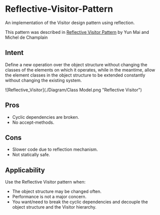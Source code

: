 # Reflective-Visitor-Pattern
An implementation of the Visitor design pattern using reflection.

This pattern was described in [Reflective Visitor Pattern](https://hillside.net/europlop/HillsideEurope/Papers/EuroPLoP2001/2001_MaiEtAl_ReflectiveVisitorPattern.pdf) by Yun Mai and Michel de Champlain 

## Intent
Define a new operation over the object structure without changing the classes of the
elements on which it operates, while in the meantime, allow the element classes in the
object structure to be extended constantly without changing the existing system.

![Reflective_Visitor](./Diagram/Class Model.png "Reflective Visitor")

## Pros
* Cyclic dependencies are broken.
* No accept-methods.

## Cons
* Slower code due to reflection mechanism.
* Not statically safe.

## Applicability
Use the Reflective Visitor pattern when:

* The object structure may be changed often.
* Performance is not a major concern.
* You want/need to break the cyclic dependencies and decouple the object structure and the Visitor hierarchy.
